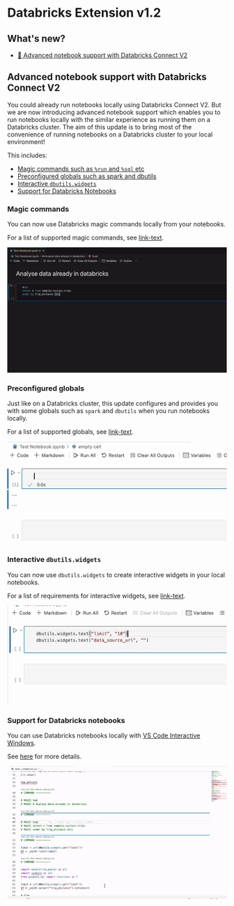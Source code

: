 # <!-- DATABRICKS LOGO --> Databricks Extension v1.2

## What's new?

-   [📗 Advanced notebook support with Databricks Connect V2](#dbconnect-notebook)

## <a id="dbconnect-notebook"></a> Advanced notebook support with Databricks Connect V2

You could already run notebooks locally using Databricks Connect V2. But we are now introducing advanced notebook support which enables you to run notebooks locally with the similar experience as running them on a Databricks cluster. The aim of this update is to bring most of the convenience of running notebooks on a Databricks cluster to your local environment!

This includes:

-   [Magic commands such as `%run` and `%sql` etc](#magic-commands)
-   [Preconfigured globals such as spark and dbutils](#preconf-globals)
-   [Interactive `dbutils.widgets`](#widgets)
-   [Support for Databricks Notebooks](#dbnb)

### <a id="magic-command"></a>Magic commands

You can now use Databricks magic commands locally from your notebooks.

For a list of supported magic commands, see [link-text](url).

![magic_sql](./1.2/magic_sql.gif)

### <a id="preconf-globals"></a>Preconfigured globals

Just like on a Databricks cluster, this update configures and provides you with some globals such as `spark` and `dbutils` when you run notebooks locally.

For a list of supported globals, see [link-text](url).

![preconf_globals](./1.2/preconf_globals.gif)

### <a id="widgets"></a>Interactive `dbutils.widgets`

You can now use `dbutils.widgets` to create interactive widgets in your local notebooks.

For a list of requirements for interactive widgets, see [link-text](url).

![widgets](./1.2/widgets.gif)

### <a id="dbnb"></a>Support for Databricks notebooks

You can use Databricks notebooks locally with [VS Code Interactive Windows](https://code.visualstudio.com/docs/python/jupyter-support-py).

See [here]() for more details.

![widgets](./1.2/dbnb.gif)
